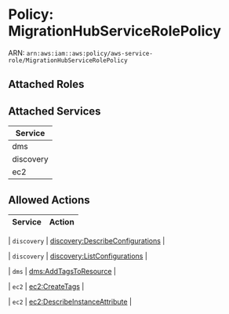 # Policy: MigrationHubServiceRolePolicy

ARN: `arn:aws:iam::aws:policy/aws-service-role/MigrationHubServiceRolePolicy`

## Attached Roles

## Attached Services

| Service |
|---------|
| dms |
| discovery |
| ec2 |

## Allowed Actions

| Service | Action |
|:-------:|--------|

| `discovery` | [discovery:DescribeConfigurations](../actions.md#discovery:describeconfigurations) |

| `discovery` | [discovery:ListConfigurations](../actions.md#discovery:listconfigurations) |

| `dms` | [dms:AddTagsToResource](../actions.md#dms:addtagstoresource) |

| `ec2` | [ec2:CreateTags](../actions.md#ec2:createtags) |

| `ec2` | [ec2:DescribeInstanceAttribute](../actions.md#ec2:describeinstanceattribute) |
